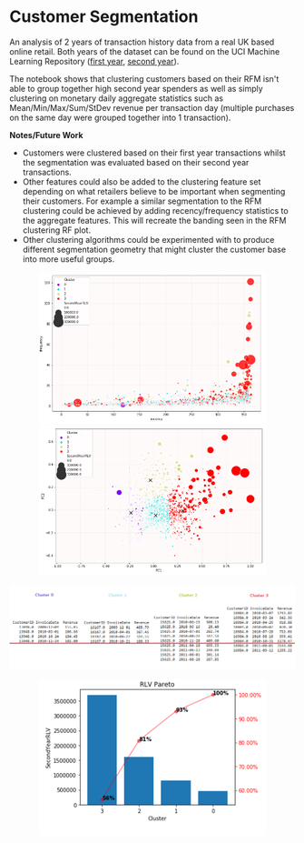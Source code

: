 # Customer Segmentation

An analysis of 2 years of transaction history data from a real UK based online retail. Both years of the dataset can be found on the UCI Machine Learning Repository ([first year](https://archive.ics.uci.edu/ml/datasets/Online+Retail+II), [second year](https://archive.ics.uci.edu/ml/datasets/Online+Retail)).

The notebook shows that clustering customers based on their RFM isn't able to group together high second year spenders as well as simply clustering on monetary daily aggregate statistics such as Mean/Min/Max/Sum/StDev revenue per transaction day (multiple purchases on the same day were grouped together into 1 transaction).

**Notes/Future Work**

- Customers were clustered based on their first year transactions whilst the segmentation was evaluated based on their second year transactions.
- Other features could also be added to the clustering feature set depending on what retailers believe to be important when segmenting their customers. For example a similar segmentation to the RFM clustering could be achieved by adding recency/frequency statistics to the aggregate features. This will recreate the banding seen in the RFM clustering RF plot.
- Other clustering algorithms could be experimented with to produce different segmentation geometry that might cluster the customer base into more useful groups.

<p align="center">
  <img src="data/figures/monetary_cluster_rf.png" width="400">
  <img src="data/figures/monetary_cluster_pca.png" width="400">
</p>
<p align="center"><img src="data/figures/typical_customer.png" width=800></p>
<p align="center"><img src="data/figures/pareto.png" width=400></p>
